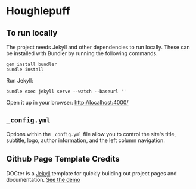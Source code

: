 # Houghlepuff

## To run locally

The project needs Jekyll and other dependencies to run locally. These can be installed with Bundler by running the following commands.

```
gem install bundler
bundle install
```
Run Jekyll:

```
bundle exec jekyll serve --watch --baseurl ''
```

Open it up in your browser: <http://localhost:4000/>


## `_config.yml`

Options within the `_config.yml` file allow you to control the site's title, subtitle, logo, author information, and the left column navigation.

## Github Page Template Credits

DOCter is a [Jekyll](http://jekyllrb.com/) template for quickly building out project pages and documentation.
[See the demo](http://cfpb.github.io/DOCter/)